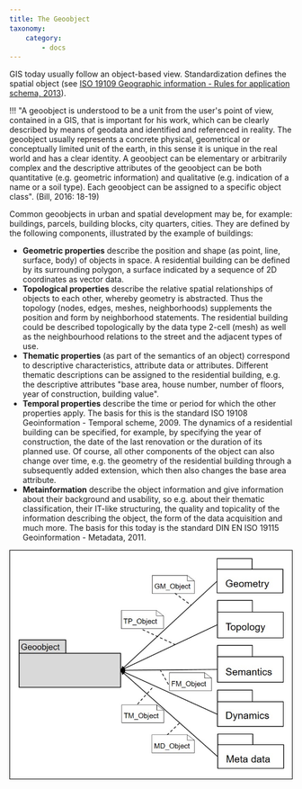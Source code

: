 ```yaml
---
title: The Geoobject
taxonomy:
    category:
        - docs
---
```

GIS today usually follow an object-based view. Standardization defines the spatial object (see [ISO 19109 Geographic information - Rules for application schema, 2013](https://en.wikipedia.org/wiki/ISO/TC_211_Geographic_information/Geomatics#Published_standards)).

!!! "A geoobject is understood to be a unit from the user's point of view, contained in a GIS, that is important for his work, which can be clearly described by means of geodata and identified and referenced in reality. The geoobject usually represents a concrete physical, geometrical or conceptually limited unit of the earth, in this sense it is unique in the real world and has a clear identity. A geoobject can be elementary or arbitrarily complex and the descriptive attributes of the geoobject can be both quantitative (e.g. geometric information) and qualitative (e.g. indication of a name or a soil type). Each geoobject can be assigned to a specific object class". (Bill, 2016: 18-19)

Common geoobjects in urban and spatial development may be, for example: buildings, parcels, building blocks, city quarters, cities. They are defined by the following components, illustrated by the example of buildings:

- **Geometric properties** describe the position and shape (as point, line, surface, body) of objects in space. A residential building can be defined by its surrounding polygon, a surface indicated by a sequence of 2D coordinates as vector data.
- **Topological properties** describe the relative spatial relationships of objects to each other, whereby geometry is abstracted. Thus the topology (nodes, edges, meshes, neighborhoods) supplements the position and form by neighborhood statements. The residential building could be described topologically by the data type 2-cell (mesh) as well as the neighbourhood relations to the street and the adjacent types of use.
- **Thematic properties** (as part of the semantics of an object) correspond to descriptive characteristics, attribute data or attributes. Different thematic descriptions can be assigned to the residential building, e.g. the descriptive attributes "base area, house number, number of floors, year of construction, building value".
- **Temporal properties** describe the time or period for which the other properties apply. The basis for this is the standard ISO 19108 Geoinformation - Temporal scheme, 2009. The dynamics of a residential building can be specified, for example, by specifying the year of construction, the date of the last renovation or the duration of its planned use. Of course, all other components of the object can also change over time, e.g. the geometry of the residential building through a subsequently added extension, which then also changes the base area attribute.
- **Metainformation** describe the object information and give information about their background and usability, so e.g. about their thematic classification, their IT-like structuring, the quality and topicality of the information describing the object, the form of the data acquisition and much more. The basis for this today is the standard DIN EN ISO 19115 Geoinformation - Metadata, 2011.

![The geoobject](gis12-en.jpg)
